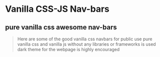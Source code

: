 # Vanilla CSS-JS Nav-bars
## pure vanilla css awesome nav-bars

> Here are some of the good vanilla css navbars for public use
> pure vanilla css and vanilla js without any libraries or frameworks is used
> dark theme for the webpage is highly encouraged
